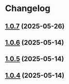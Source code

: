 # Changelog

## [1.0.7](https://github.com/Hexlet/analytics-plugin-yandex-metrika/compare/1.0.6...1.0.7) (2025-05-26)

## [1.0.6](https://github.com/Hexlet/analytics-plugin-yandex-metrika/compare/1.0.5...1.0.6) (2025-05-14)

## [1.0.5](https://github.com/Hexlet/analytics-plugin-yandex-metrika/compare/1.0.4...1.0.5) (2025-05-14)

## [1.0.4](https://github.com/Hexlet/analytics-plugin-yandex-metrika/compare/1.0.3...1.0.4) (2025-05-14)
